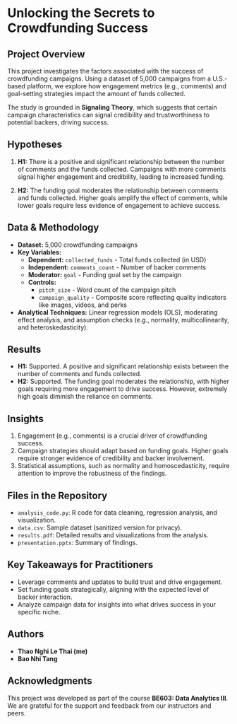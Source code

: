 # Unlocking the Secrets to Crowdfunding Success

## Project Overview

This project investigates the factors associated with the success of crowdfunding campaigns. Using a dataset of 5,000 campaigns from a U.S.-based platform, we explore how engagement metrics (e.g., comments) and goal-setting strategies impact the amount of funds collected. 

The study is grounded in **Signaling Theory**, which suggests that certain campaign characteristics can signal credibility and trustworthiness to potential backers, driving success.

## Hypotheses

1. **H1:** There is a positive and significant relationship between the number of comments and the funds collected. Campaigns with more comments signal higher engagement and credibility, leading to increased funding.

2. **H2:** The funding goal moderates the relationship between comments and funds collected. Higher goals amplify the effect of comments, while lower goals require less evidence of engagement to achieve success.

## Data & Methodology

- **Dataset:** 5,000 crowdfunding campaigns
- **Key Variables:**
  - **Dependent:** `collected_funds` - Total funds collected (in USD)
  - **Independent:** `comments_count` - Number of backer comments
  - **Moderator:** `goal` - Funding goal set by the campaign
  - **Controls:** 
    - `pitch_size` - Word count of the campaign pitch
    - `campaign_quality` - Composite score reflecting quality indicators like images, videos, and perks
- **Analytical Techniques:** Linear regression models (OLS), moderating effect analysis, and assumption checks (e.g., normality, multicollinearity, and heteroskedasticity).

## Results

- **H1:** Supported. A positive and significant relationship exists between the number of comments and funds collected.
- **H2:** Supported. The funding goal moderates the relationship, with higher goals requiring more engagement to drive success. However, extremely high goals diminish the reliance on comments.

## Insights

1. Engagement (e.g., comments) is a crucial driver of crowdfunding success.
2. Campaign strategies should adapt based on funding goals. Higher goals require stronger evidence of credibility and backer involvement.
3. Statistical assumptions, such as normality and homoscedasticity, require attention to improve the robustness of the findings.

## Files in the Repository

- `analysis_code.py`: R code for data cleaning, regression analysis, and visualization.
- `data.csv`: Sample dataset (sanitized version for privacy).
- `results.pdf`: Detailed results and visualizations from the analysis.
- `presentation.pptx`: Summary of findings.

## Key Takeaways for Practitioners

- Leverage comments and updates to build trust and drive engagement.
- Set funding goals strategically, aligning with the expected level of backer interaction.
- Analyze campaign data for insights into what drives success in your specific niche.

## Authors

- **Thao Nghi Le Thai (me)**
- **Bao Nhi Tang**

## Acknowledgments

This project was developed as part of the course **BE603: Data Analytics III**. We are grateful for the support and feedback from our instructors and peers.
